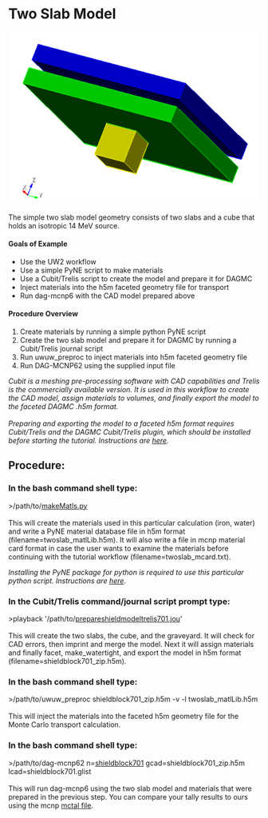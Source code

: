 # Two Slab Model
![viewshieldblock701](viewshieldblock701.png)<br/></br>
The simple two slab model geometry consists of two slabs and a cube that holds an isotropic 14 MeV source.
#### Goals of Example

  * Use the UW2 workflow
  * Use a simple PyNE script to make materials
  * Use a Cubit/Trelis script to create the model and prepare it for DAGMC
  * Inject materials into the h5m faceted geometry file for transport
  * Run dag-mcnp6 with the CAD model prepared above

#### Procedure Overview

  1. Create materials by running a simple python PyNE script
  2. Create the two slab model and prepare it for DAGMC by running a Cubit/Trelis journal script
  3. Run uwuw_preproc to inject materials into h5m faceted geometry file
  4. Run DAG-MCNP62 using the supplied input file

_Cubit is a meshing pre-processing software with CAD capabilities and Trelis is the commercially available version. It is used in this workflow to create the CAD model, assign materials to volumes, and finally export the model to the faceted DAGMC .h5m format._<br/></br>
_Preparing and exporting the model to a faceted h5m format requires Cubit/Trelis and the DAGMC Cubit/Trelis plugin, which should be installed before starting the tutorial. Instructions are [here](https://svalinn.github.io/DAGMC/install/plugin.html)._

## Procedure:

### In the bash command shell type:
\>/path/to/[makeMatls.py](makeMatls.py) <br/></br>
This will create the materials used in this particular calculation (iron, water) and write a PyNE material database file in h5m format (filename=twoslab_matlLib.h5m).  It will also write a file in mcnp material card format in case the user wants to examine the materials before continuing with the tutorial workflow (filename=twoslab_mcard.txt).

_Installing the PyNE package for python is required to use this particular python script. Instructions are [here](https://pyne.io/)._

### In the Cubit/Trelis command/journal script prompt type:
\>playback '/path/to/[prepareshieldmodeltrelis701.jou](prepareshieldmodeltrelis701.jou)' <br/></br>
This will create the two slabs, the cube, and the graveyard. It will check for CAD errors, then imprint and merge the model.  Next it will assign materials and finally facet, make_watertight, and export the model in h5m format (filename=shieldblock701_zip.h5m).



### In the bash command shell type:
\>/path/to/uwuw_preproc shieldblock701_zip.h5m -v -l twoslab_matlLib.h5m <br/></br>
This will inject the materials into the faceted h5m geometry file for the Monte Carlo transport calculation.

### In the bash command shell type:
\>/path/to/dag-mcnp62 n=[shieldblock701](shieldblock701) gcad=shieldblock701_zip.h5m lcad=shieldblock701.glist <br/></br>
This will run dag-mcnp6 using the two slab model and materials that were prepared in the previous step. You can compare your tally results to ours using the mcnp [mctal file](shieldblock701m).
